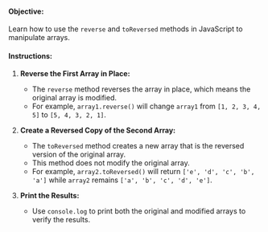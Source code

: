 <h4>Objective:</h4>
<p>Learn how to use the <code>reverse</code> and <code>toReversed</code> methods in JavaScript to manipulate arrays.</p>
<h4>Instructions:</h4>
<ol>
<li>
<p><strong>Reverse the First Array in Place:</strong></p>
<ul>
<li>The <code>reverse</code> method reverses the array in place, which means the original array is modified.</li>
<li>For example, <code>array1.reverse()</code> will change <code>array1</code> from <code>[1, 2, 3, 4, 5]</code> to <code>[5, 4, 3, 2, 1]</code>.</li>
</ul>
</li>
<li>
<p><strong>Create a Reversed Copy of the Second Array:</strong></p>
<ul>
<li>The <code>toReversed</code> method creates a new array that is the reversed version of the original array.</li>
<li>This method does not modify the original array.</li>
<li>For example, <code>array2.toReversed()</code> will return <code>['e', 'd', 'c', 'b', 'a']</code> while <code>array2</code> remains <code>['a', 'b', 'c', 'd', 'e']</code>.</li>
</ul>
</li>
<li>
<p><strong>Print the Results:</strong></p>
<ul>
<li>Use <code>console.log</code> to print both the original and modified arrays to verify the results.</li>
</ul>
</li>
</ol>